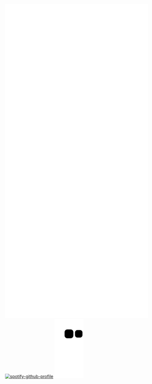 ![Metrics](https://github.com/wolda-wolda/wolda-wolda/blob/main/github-metrics.svg)\
[![spotify-github-profile](https://spotify-github-profile.vercel.app/api/view?uid=negjnxvc9s7omch665fizycbe&cover_image=true&theme=default&bar_color=53b14f&bar_color_cover=true)](https://spotify-github-profile.vercel.app/api/view?uid=negjnxvc9s7omch665fizycbe&redirect=true)
![snake gif](https://github.com/wolda-wolda/wolda-wolda/blob/output/github-contribution-grid-snake.svg)
